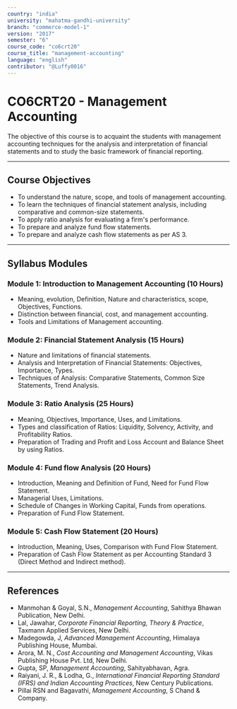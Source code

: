 ```yaml
---
country: "india"
university: "mahatma-gandhi-university"
branch: "commerce-model-1"
version: "2017"
semester: "6"
course_code: "co6crt20"
course_title: "management-accounting"
language: "english"
contributor: "@Luffy0016"
---
```

# CO6CRT20 - Management Accounting

The objective of this course is to acquaint the students with management accounting techniques for the analysis and interpretation of financial statements and to study the basic framework of financial reporting.

---
## Course Objectives

* To understand the nature, scope, and tools of management accounting.
* To learn the techniques of financial statement analysis, including comparative and common-size statements.
* To apply ratio analysis for evaluating a firm's performance.
* To prepare and analyze fund flow statements.
* To prepare and analyze cash flow statements as per AS 3.

---
## Syllabus Modules

### Module 1: Introduction to Management Accounting (10 Hours)
* Meaning, evolution, Definition, Nature and characteristics, scope, Objectives, Functions.
* Distinction between financial, cost, and management accounting.
* Tools and Limitations of Management accounting.

### Module 2: Financial Statement Analysis (15 Hours)
* Nature and limitations of financial statements.
* Analysis and Interpretation of Financial Statements: Objectives, Importance, Types.
* Techniques of Analysis: Comparative Statements, Common Size Statements, Trend Analysis.

### Module 3: Ratio Analysis (25 Hours)
* Meaning, Objectives, Importance, Uses, and Limitations.
* Types and classification of Ratios: Liquidity, Solvency, Activity, and Profitability Ratios.
* Preparation of Trading and Profit and Loss Account and Balance Sheet by using Ratios.

### Module 4: Fund flow Analysis (20 Hours)
* Introduction, Meaning and Definition of Fund, Need for Fund Flow Statement.
* Managerial Uses, Limitations.
* Schedule of Changes in Working Capital, Funds from operations.
* Preparation of Fund Flow Statement.

### Module 5: Cash Flow Statement (20 Hours)
* Introduction, Meaning, Uses, Comparison with Fund Flow Statement.
* Preparation of Cash Flow Statement as per Accounting Standard 3 (Direct Method and Indirect method).

---
## References
* Manmohan & Goyal, S.N., *Management Accounting*, Sahithya Bhawan Publication, New Delhi.
* Lal, Jawahar, *Corporate Financial Reporting, Theory & Practice*, Taxmann Applied Services, New Delhi.
* Madegowda, J, *Advanced Management Accounting*, Himalaya Publishing House, Mumbai.
* Arora, M. N., *Cost Accounting and Management Accounting*, Vikas Publishing House Pvt. Ltd, New Delhi.
* Gupta, SP, *Management Accounting*, Sahityabhavan, Agra.
* Raiyani, J. R., & Lodha, G., *International Financial Reporting Standard (IFRS) and Indian Accounting Practices*, New Century Publications.
* Pillai RSN and Bagavathi, *Management Accounting*, S Chand & Company.